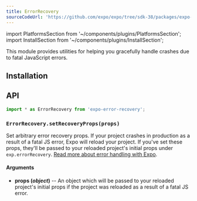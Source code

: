```yaml
---
title: ErrorRecovery
sourceCodeUrl: 'https://github.com/expo/expo/tree/sdk-38/packages/expo-error-recovery'
---
```


import PlatformsSection from '~/components/plugins/PlatformsSection';
import InstallSection from '~/components/plugins/InstallSection';

This module provides utilities for helping you gracefully handle crashes due to fatal JavaScript errors.

<PlatformsSection android emulator ios simulator web />

## Installation

<InstallSection packageName="expo-error-recovery" />

## API

```js
import * as ErrorRecovery from 'expo-error-recovery';
```

### `ErrorRecovery.setRecoveryProps(props)`

Set arbitrary error recovery props. If your project crashes in production as a result of a fatal JS error, Expo will reload your project. If you've set these props, they'll be passed to your reloaded project's initial props under `exp.errorRecovery`. [Read more about error handling with Expo](../../guides/errors/).

#### Arguments

- **props (_object_)** -- An object which will be passed to your reloaded project's initial props if the project was reloaded as a result of a fatal JS error.

#
